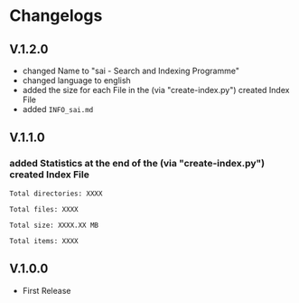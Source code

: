 # Changelogs

## V.1.2.0
- changed Name to "sai - Search and Indexing Programme"
- changed language to english
- added the size for each File in the (via "create-index.py") created Index File
- added ``INFO_sai.md``

## V.1.1.0
### added Statistics at the end of the (via "create-index.py") created Index File

``Total directories: XXXX``

``Total files: XXXX``

``Total size: XXXX.XX MB``

``Total items: XXXX``

## V.1.0.0
- First Release
